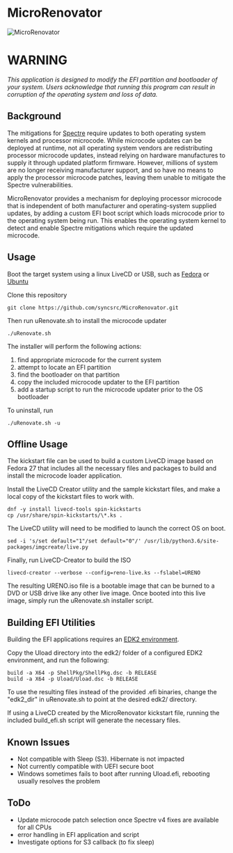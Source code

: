# MicroRenovator

![MicroRenovator](https://github.com/syncsrc/syncsrc.github.io/blob/master/public/microrenovator.png?raw=true)

# WARNING

_This application is designed to modify the EFI partition and bootloader of
your system. Users acknowledge that running this program can result 
in corruption of the operating system and loss of data._


## Background

The mitigations for [Spectre](https://spectreattack.com/) require updates to
both operating system kernels and processor microcode. While microcode updates
can be deployed at runtime, not all operating system vendors are redistributing
processor microcode updates, instead relying on hardware manufactures to supply
it through updated platform firmware. However, millions of system are no longer
receiving manufacturer support, and so have no means to apply the processor
microcode patches, leaving them unable to mitigate the Spectre vulnerabilities.

MicroRenovator provides a mechanism for deploying processor microcode that is
independent of both manufacturer and operating-system supplied updates, by
adding a custom EFI boot script which loads microcode prior to the operating
system being run. This enables the operating system kernel to detect and enable
Spectre mitigations which require the updated microcode.

## Usage

Boot the target system using a linux LiveCD or USB, such as
[Fedora](https://getfedora.org/) or [Ubuntu](https://www.ubuntu.com/download)

Clone this repository
```
git clone https://github.com/syncsrc/MicroRenovator.git
```
Then run uRenovate.sh to install the microcode updater
```
./uRenovate.sh
```
The installer will perform the following actions:
1. find appropriate microcode for the current system
2. attempt to locate an EFI partition
3. find the bootloader on that partition
4. copy the included microcode updater to the EFI partition
5. add a startup script to run the microcode updater prior to the OS bootloader

To uninstall, run
```
./uRenovate.sh -u
```


## Offline Usage

The kickstart file can be used to build a custom LiveCD image based on Fedora
27 that includes all the necessary files and packages to build and install the
microcode loader application.

Install the LiveCD Creator utility and the sample kickstart files, and make a
local copy of the kickstart files to work with.
```
dnf -y install livecd-tools spin-kickstarts
cp /usr/share/spin-kickstarts/\*.ks .
```
The LiveCD utility will need to be modified to launch the correct OS on boot.
```
sed -i 's/set default="1"/set default="0"/' /usr/lib/python3.6/site-packages/imgcreate/live.py
```
Finally, run LiveCD-Creator to build the ISO
```
livecd-creator --verbose --config=reno-live.ks --fslabel=URENO
```
The resulting URENO.iso file is a bootable image that can be burned to a DVD or
USB drive like any other live image. Once booted into this live image, simply
run the uRenovate.sh installer script.


## Building EFI Utilities

Building the EFI applications requires an 
[EDK2 environment](https://github.com/tianocore/tianocore.github.io/wiki/Common-instructions).

Copy the Uload directory into the edk2/ folder of a configured EDK2 environment, 
and run the following:
```
build -a X64 -p ShellPkg/ShellPkg.dsc -b RELEASE
build -a X64 -p Uload/Uload.dsc -b RELEASE
```

To use the resulting files instead of the provided .efi binaries, change the
"edk2_dir" in uRenovate.sh to point at the desired edk2/ directory.

If using a LiveCD created by the MicroRenovator kickstart file, running the
included build_efi.sh script will generate the necessary files.


## Known Issues
* Not compatible with Sleep (S3). Hibernate is not impacted
* Not currently compatible with UEFI secure boot
* Windows sometimes fails to boot after running Uload.efi, rebooting usually resolves the problem


## ToDo
* Update microcode patch selection once Spectre v4 fixes are available for all CPUs
* error handling in EFI application and script
* Investigate options for S3 callback (to fix sleep)
